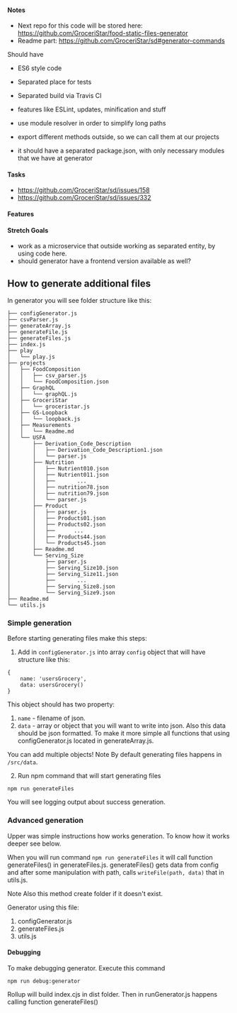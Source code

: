 #### Notes

- Next repo for this code will be stored here: https://github.com/GroceriStar/food-static-files-generator
- Readme part: https://github.com/GroceriStar/sd#generator-commands

Should have

- ES6 style code
- Separated place for tests
- Separated build via Travis CI
- features like ESLint, updates, minification and stuff
- use module resolver in order to simplify long paths
- export different methods outside, so we can call them at our projects

- it should have a separated package.json, with only necessary modules that we have at generator

#### Tasks

- https://github.com/GroceriStar/sd/issues/158
- https://github.com/GroceriStar/sd/issues/332

#### Features

#### Stretch Goals

- work as a microservice that outside working as separated entity, by using code here.
- should generator have a frontend version available as well?

## How to generate additional files

In generator you will see folder structure like this:

```
├── configGenerator.js
├── csvParser.js
├── generateArray.js
├── generateFile.js
├── generateFiles.js
├── index.js
├── play
│   └── play.js
├── projects
│   ├── FoodComposition
│   │   ├── csv_parser.js
│   │   └── FoodComposition.json
│   ├── GraphQL
│   │   └── graphQL.js
│   ├── GroceriStar
│   │   └── groceristar.js
│   ├── GS-Loopback
│   │   └── loopback.js
│   ├── Measurements
│   │   └── Readme.md
│   └── USFA
│       ├── Derivation_Code_Description
│       │   ├── Derivation_Code_Description1.json
│       │   └── parser.js
│       ├── Nutrition
│       │   ├── Nutrient010.json
│       │   ├── Nutrient011.json
│       │   ├──       ...
│       │   ├── nutrition78.json
│       │   ├── nutrition79.json
│       │   └── parser.js
│       ├── Product
│       │   ├── parser.js
│       │   ├── Products01.json
│       │   ├── Products02.json
│       │   ├──      ...
│       │   ├── Products44.json
│       │   └── Products45.json
│       ├── Readme.md
│       └── Serving_Size
│           ├── parser.js
│           ├── Serving_Size10.json
│           ├── Serving_Size11.json
│           ├──       ...
│           ├── Serving_Size8.json
│           └── Serving_Size9.json
├── Readme.md
└── utils.js
```

### Simple generation

Before starting generating files make this steps:

1. Add in `configGenerator.js` into array `config` object that will have structure like this:

```
{
    name: 'usersGrocery',
    data: usersGrocery()
}

```

This object should has two property:

1. `name` - filename of json.
2. `data` - array or object that you will want to write into json. Also this data should be json formatted. To make it more simple all functions that using configGenerator.js located in generateArray.js.

You can add multiple objects!
Note
By default generating files happens in `/src/data`.

2. Run npm command that will start generating files

```
npm run generateFiles
```

You will see logging output about success generation.

### Advanced generation

Upper was simple instructions how works generation. To know how it works deeper see below.

When you will run command `npm run generateFiles` it will call function generateFiles() in generateFiles.js.
generateFiles() gets data from config and after some manipulation with path, calls `writeFile(path, data)` that in utils.js.

Note
Also this method create folder if it doesn't exist.

Generator using this file:

1. configGenerator.js
2. generateFiles.js
3. utils.js

#### Debugging

To make debugging generator. Execute this command

`npm run debug:generator`

Rollup will build index.cjs in dist folder. Then in runGenerator.js happens calling function generateFiles()
